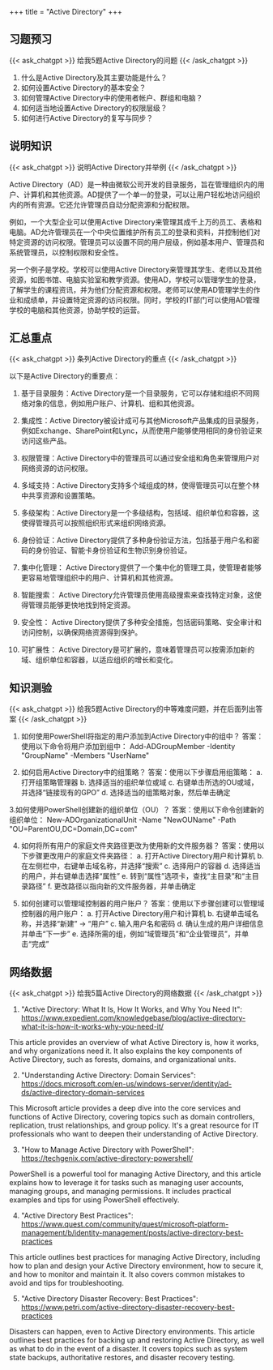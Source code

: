 +++
title = "Active Directory"
+++
## 习题预习
{{< ask_chatgpt >}}
给我5题Active Directory的问题
{{< /ask_chatgpt >}}



1. 什么是Active Directory及其主要功能是什么？
2. 如何设置Active Directory的基本安全？
3. 如何管理Active Directory中的使用者帐户、群组和电脑？
4. 如何适当地设置Active Directory的权限层级？
5. 如何进行Active Directory的复写与同步？   

## 说明知识
{{< ask_chatgpt >}}
说明Active Directory并举例
{{< /ask_chatgpt >}}



Active Directory（AD）是一种由微软公司开发的目录服务，旨在管理组织内的用户、计算机和其他资源。AD提供了一个单一的登录，可以让用户轻松地访问组织内的所有资源。它还允许管理员自动分配资源和分配权限。

例如，一个大型企业可以使用Active Directory来管理其成千上万的员工、表格和电脑。AD允许管理员在一个中央位置维护所有员工的登录和资料，并控制他们对特定资源的访问权限。管理员可以设置不同的用户层级，例如基本用户、管理员和系统管理员，以控制权限和安全性。

另一个例子是学校。学校可以使用Active Directory来管理其学生、老师以及其他资源，如图书馆、电脑实验室和教学资源。使用AD，学校可以管理学生的登录，了解学生的课程资讯，并为他们分配资源和权限。老师可以使用AD管理学生的作业和成绩单，并设置特定资源的访问权限。同时，学校的IT部门可以使用AD管理学校的电脑和其他资源，协助学校的运营。   

## 汇总重点
{{< ask_chatgpt >}}
条列Active Directory的重点
{{< /ask_chatgpt >}}



以下是Active Directory的重要点：

1. 基于目录服务：Active Directory是一个目录服务，它可以存储和组织不同网络对象的信息，例如用户账户、计算机、组和其他资源。

2. 集成性：Active Directory被设计成可与其他Microsoft产品集成的目录服务，例如Exchange、SharePoint和Lync，从而使用户能够使用相同的身份验证来访问这些产品。

3. 权限管理：Active Directory中的管理员可以通过安全组和角色来管理用户对网络资源的访问权限。

4. 多域支持：Active Directory支持多个域组成的林，使得管理员可以在整个林中共享资源和设置策略。

5. 多级架构：Active Directory是一个多级结构，包括域、组织单位和容器，这使得管理员可以按照组织形式来组织网络资源。

6. 身份验证：Active Directory提供了多种身份验证方法，包括基于用户名和密码的身份验证、智能卡身份验证和生物识别身份验证。

7. 集中化管理： Active Directory提供了一个集中化的管理工具，使管理者能够更容易地管理组织中的用户、计算机和其他资源。

8. 智能搜索： Active Directory允许管理员使用高级搜索来查找特定对象，这使得管理员能够更快地找到特定资源。

9. 安全性： Active Directory提供了多种安全措施，包括密码策略、安全审计和访问控制，以确保网络资源得到保护。

10. 可扩展性： Active Directory是可扩展的，意味着管理员可以按需添加新的域、组织单位和容器，以适应组织的增长和变化。   

## 知识测验
{{< ask_chatgpt >}}
给我5题Active Directory的中等难度问题，并在后面列出答案
{{< /ask_chatgpt >}}



1. 如何使用PowerShell将指定的用户添加到Active Directory中的组中？
答案：使用以下命令将用户添加到组中：
Add-ADGroupMember -Identity "GroupName" -Members "UserName"

2. 如何启用Active Directory中的组策略？
答案：使用以下步骤启用组策略：
a. 打开组策略管理器
b. 选择适当的组织单位或域
c. 右键单击所选的OU或域，并选择“链接现有的GPO”
d. 选择适当的组策略对象，然后单击确定

3.如何使用PowerShell创建新的组织单位（OU）？
答案：使用以下命令创建新的组织单位：
New-ADOrganizationalUnit -Name "NewOUName" -Path "OU=ParentOU,DC=Domain,DC=com"

4. 如何将所有用户的家庭文件夹路径更改为使用新的文件服务器？
答案：使用以下步骤更改用户的家庭文件夹路径：
a. 打开Active Directory用户和计算机
b. 在左侧栏中，右键单击域名称，并选择“搜索”
c. 选择用户的容器
d. 选择适当的用户，并右键单击选择“属性”
e. 转到“属性”选项卡，查找“主目录”和“主目录路径”
f. 更改路径以指向新的文件服务器，并单击确定

5. 如何创建可以管理域控制器的用户账户？
答案：使用以下步骤创建可以管理域控制器的用户账户：
a. 打开Active Directory用户和计算机
b. 右键单击域名称，并选择“新建” -> “用户”
c. 输入用户名和密码
d. 确认生成的用户详细信息并单击“下一步”
e. 选择所需的组，例如“域管理员”和“企业管理员”，并单击“完成”   

## 网络数据
{{< ask_chatgpt >}}
给我5篇Active Directory的网络数据
{{< /ask_chatgpt >}}



1. "Active Directory: What It Is, How It Works, and Why You Need It": https://www.expedient.com/knowledgebase/blog/active-directory-what-it-is-how-it-works-why-you-need-it/

This article provides an overview of what Active Directory is, how it works, and why organizations need it. It also explains the key components of Active Directory, such as forests, domains, and organizational units.

2. "Understanding Active Directory: Domain Services": https://docs.microsoft.com/en-us/windows-server/identity/ad-ds/active-directory-domain-services

This Microsoft article provides a deep dive into the core services and functions of Active Directory, covering topics such as domain controllers, replication, trust relationships, and group policy. It's a great resource for IT professionals who want to deepen their understanding of Active Directory.

3. "How to Manage Active Directory with PowerShell": https://techgenix.com/active-directory-powershell/

PowerShell is a powerful tool for managing Active Directory, and this article explains how to leverage it for tasks such as managing user accounts, managing groups, and managing permissions. It includes practical examples and tips for using PowerShell effectively.

4. "Active Directory Best Practices": https://www.quest.com/community/quest/microsoft-platform-management/b/identity-management/posts/active-directory-best-practices

This article outlines best practices for managing Active Directory, including how to plan and design your Active Directory environment, how to secure it, and how to monitor and maintain it. It also covers common mistakes to avoid and tips for troubleshooting.

5. "Active Directory Disaster Recovery: Best Practices": https://www.petri.com/active-directory-disaster-recovery-best-practices

Disasters can happen, even to Active Directory environments. This article outlines best practices for backing up and restoring Active Directory, as well as what to do in the event of a disaster. It covers topics such as system state backups, authoritative restores, and disaster recovery testing.   

